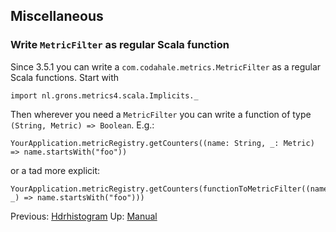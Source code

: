 ## Miscellaneous

### Write `MetricFilter` as regular Scala function

Since 3.5.1 you can write a `com.codahale.metrics.MetricFilter` as a regular Scala functions. Start with

    import nl.grons.metrics4.scala.Implicits._

Then wherever you need a `MetricFilter` you can write a function of type `(String, Metric) => Boolean`. E.g.:

    YourApplication.metricRegistry.getCounters((name: String, _: Metric) => name.startsWith("foo"))

or a tad more explicit:

    YourApplication.metricRegistry.getCounters(functionToMetricFilter((name, _) => name.startsWith("foo")))


Previous: [Hdrhistogram](Hdrhistogram.md) Up: [Manual](Manual.md)
